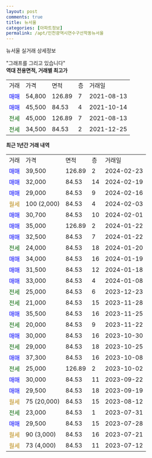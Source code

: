 ```yaml
---
layout: post
comments: true
title: 뉴서울
categories: [아파트정보]
permalink: /apt/인천광역시연수구선학동뉴서울
---
```


뉴서울 실거래 상세정보

<script type="text/javascript">
  google.charts.load('current', {'packages':['line', 'corechart']});
  google.charts.setOnLoadCallback(drawChart);

  function drawChart() {
    var data = new google.visualization.DataTable();
    data.addColumn('date', '거래일');
    data.addColumn('number', "매매");
    data.addColumn('number', "전세");
    data.addColumn('number', "전매");

    data.addRows([[new Date(Date.parse("2024-02-23")), 39500, null, null], [new Date(Date.parse("2024-02-19")), 32000, null, null], [new Date(Date.parse("2024-02-16")), 29000, null, null], [new Date(Date.parse("2024-02-03")), null, null, null], [new Date(Date.parse("2024-02-01")), 30700, null, null], [new Date(Date.parse("2024-01-22")), 35000, null, null], [new Date(Date.parse("2024-01-22")), 32500, null, null], [new Date(Date.parse("2024-01-20")), null, 24000, null], [new Date(Date.parse("2024-01-19")), 34000, null, null], [new Date(Date.parse("2024-01-18")), 31500, null, null], [new Date(Date.parse("2024-01-08")), 33000, null, null], [new Date(Date.parse("2023-12-23")), null, 25000, null], [new Date(Date.parse("2023-11-28")), null, 21000, null], [new Date(Date.parse("2023-11-25")), 35500, null, null], [new Date(Date.parse("2023-11-22")), null, 20000, null], [new Date(Date.parse("2023-10-30")), 30000, null, null], [new Date(Date.parse("2023-10-25")), null, 29000, null], [new Date(Date.parse("2023-10-08")), 37300, null, null], [new Date(Date.parse("2023-10-02")), null, 25000, null], [new Date(Date.parse("2023-09-22")), 30000, null, null], [new Date(Date.parse("2023-09-19")), 29500, null, null], [new Date(Date.parse("2023-08-12")), null, null, null], [new Date(Date.parse("2023-07-31")), null, 23000, null], [new Date(Date.parse("2023-07-28")), 29500, null, null], [new Date(Date.parse("2023-07-21")), null, null, null], [new Date(Date.parse("2023-07-12")), null, null, null]]);

    var options = {
      hAxis: {
        format: 'yyyy/MM/dd'
      },    
      lineWidth: 0,
      pointsVisible: true,    
      title: '최근 1년간 유형별 실거래가 분포',
      legend: { position: 'bottom' }
    };

    var formatter = new google.visualization.NumberFormat({pattern:'###,###'} );
    formatter.format(data, 1);
    formatter.format(data, 2);
    
    setTimeout(function() {
        var chart = new google.visualization.LineChart(document.getElementById('columnchart_material'));
        chart.draw(data, (options));
        document.getElementById('loading').style.display = 'none';
    }, 200);
  }
</script>


<div id="loading" style="z-index:20; display: block; margin-left: 0px">"그래프를 그리고 있습니다"</div>
<div id="columnchart_material" style="width: 95%; margin-left: 0px; display: block"></div>
<!-- contents start -->
<b>역대 전용면적, 거래별 최고가</b>
<table class="sortable">
    <tr>
      <td>거래</td>
      <td>가격</td>
      <td>면적</td>
      <td>층</td>
      <td>거래일</td>
    </tr>
        <tr>
          <td><a style="color: blue">매매</a></td>
          <td>54,800</td>
          <td>126.89</td>
          <td>7</td>
          <td>2021-08-13</td>
        </tr>            <tr>
          <td><a style="color: blue">매매</a></td>
          <td>45,500</td>
          <td>84.53</td>
          <td>4</td>
          <td>2021-10-14</td>
        </tr>        
        <tr>
              <td><a style="color: darkgreen">전세</a></td>
              <td>45,000</td>
              <td>126.89</td>
              <td>7</td>
              <td>2021-08-13</td>
            </tr>            <tr>
              <td><a style="color: darkgreen">전세</a></td>
              <td>34,500</td>
              <td>84.53</td>
              <td>2</td>
              <td>2021-12-25</td>
            </tr>        
    
</table>

<b>최근 1년간 거래 내역</b>

<table class="sortable">
    <tr>
      <td>거래</td>
      <td>가격</td>
      <td>면적</td>
      <td>층</td>
      <td>거래일</td>
    </tr>
    <tr>
      <td><a style="color: blue">매매</a></td>
      <td>39,500</td>
      <td>126.89</td>
      <td>2</td>
      <td>2024-02-23</td>
    </tr>          <tr>
      <td><a style="color: blue">매매</a></td>
      <td>32,000</td>
      <td>84.53</td>
      <td>14</td>
      <td>2024-02-19</td>
    </tr>          <tr>
      <td><a style="color: blue">매매</a></td>
      <td>29,000</td>
      <td>84.53</td>
      <td>9</td>
      <td>2024-02-16</td>
    </tr>          <tr>
      <td><a style="color: darkgoldenrod">월세</a></td>
      <td>100 (2,000)</td>
      <td>84.53</td>
      <td>4</td>
      <td>2024-02-03</td>
    </tr>          <tr>
      <td><a style="color: blue">매매</a></td>
      <td>30,700</td>
      <td>84.53</td>
      <td>10</td>
      <td>2024-02-01</td>
    </tr>          <tr>
      <td><a style="color: blue">매매</a></td>
      <td>35,000</td>
      <td>126.89</td>
      <td>2</td>
      <td>2024-01-22</td>
    </tr>          <tr>
      <td><a style="color: blue">매매</a></td>
      <td>32,500</td>
      <td>84.53</td>
      <td>7</td>
      <td>2024-01-22</td>
    </tr>          <tr>
      <td><a style="color: darkgreen">전세</a></td>
      <td>24,000</td>
      <td>84.53</td>
      <td>18</td>
      <td>2024-01-20</td>
    </tr>          <tr>
      <td><a style="color: blue">매매</a></td>
      <td>34,000</td>
      <td>84.53</td>
      <td>16</td>
      <td>2024-01-19</td>
    </tr>          <tr>
      <td><a style="color: blue">매매</a></td>
      <td>31,500</td>
      <td>84.53</td>
      <td>12</td>
      <td>2024-01-18</td>
    </tr>          <tr>
      <td><a style="color: blue">매매</a></td>
      <td>33,000</td>
      <td>84.53</td>
      <td>4</td>
      <td>2024-01-08</td>
    </tr>          <tr>
      <td><a style="color: darkgreen">전세</a></td>
      <td>25,000</td>
      <td>84.53</td>
      <td>6</td>
      <td>2023-12-23</td>
    </tr>          <tr>
      <td><a style="color: darkgreen">전세</a></td>
      <td>21,000</td>
      <td>84.53</td>
      <td>15</td>
      <td>2023-11-28</td>
    </tr>          <tr>
      <td><a style="color: blue">매매</a></td>
      <td>35,500</td>
      <td>84.53</td>
      <td>16</td>
      <td>2023-11-25</td>
    </tr>          <tr>
      <td><a style="color: darkgreen">전세</a></td>
      <td>20,000</td>
      <td>84.53</td>
      <td>9</td>
      <td>2023-11-22</td>
    </tr>          <tr>
      <td><a style="color: blue">매매</a></td>
      <td>30,000</td>
      <td>84.53</td>
      <td>16</td>
      <td>2023-10-30</td>
    </tr>          <tr>
      <td><a style="color: darkgreen">전세</a></td>
      <td>29,000</td>
      <td>84.53</td>
      <td>18</td>
      <td>2023-10-25</td>
    </tr>          <tr>
      <td><a style="color: blue">매매</a></td>
      <td>37,300</td>
      <td>84.53</td>
      <td>16</td>
      <td>2023-10-08</td>
    </tr>          <tr>
      <td><a style="color: darkgreen">전세</a></td>
      <td>25,000</td>
      <td>126.89</td>
      <td>2</td>
      <td>2023-10-02</td>
    </tr>          <tr>
      <td><a style="color: blue">매매</a></td>
      <td>30,000</td>
      <td>84.53</td>
      <td>11</td>
      <td>2023-09-22</td>
    </tr>          <tr>
      <td><a style="color: blue">매매</a></td>
      <td>29,500</td>
      <td>84.53</td>
      <td>18</td>
      <td>2023-09-19</td>
    </tr>          <tr>
      <td><a style="color: darkgoldenrod">월세</a></td>
      <td>75 (20,000)</td>
      <td>84.53</td>
      <td>15</td>
      <td>2023-08-12</td>
    </tr>          <tr>
      <td><a style="color: darkgreen">전세</a></td>
      <td>23,000</td>
      <td>84.53</td>
      <td>1</td>
      <td>2023-07-31</td>
    </tr>          <tr>
      <td><a style="color: blue">매매</a></td>
      <td>29,500</td>
      <td>84.53</td>
      <td>15</td>
      <td>2023-07-28</td>
    </tr>          <tr>
      <td><a style="color: darkgoldenrod">월세</a></td>
      <td>90 (3,000)</td>
      <td>84.53</td>
      <td>16</td>
      <td>2023-07-21</td>
    </tr>          <tr>
      <td><a style="color: darkgoldenrod">월세</a></td>
      <td>73 (4,000)</td>
      <td>84.53</td>
      <td>11</td>
      <td>2023-07-12</td>
    </tr>      </table>
<!-- contents end -->    

